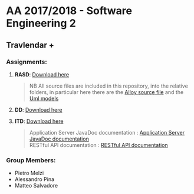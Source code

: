 # AA	2017/2018 - Software Engineering 2
## Travlendar +
### Assignments:
1. **RASD**: [Download here](https://github.com/JustSalva/MelziPinaSalvadore/blob/master/DeliveryFolder/RASD1.1.pdf "RASD")
    >NB All source files are included in this repository, into the relative folders, in particular here there are the [Alloy source file](https://github.com/JustSalva/MelziPinaSalvadore/tree/master/RASD/4-FormalAnalysisUsingAlloy/Travlendar%2B.als "Alloy source file") and the [Uml models](https://github.com/JustSalva/MelziPinaSalvadore/tree/master/RASD/images "Uml models")

2. **DD**: [Download here](https://github.com/JustSalva/MelziPinaSalvadore/blob/master/DeliveryFolder/DD1.pdf "DD")

3. **ITD**: [Download here](https://github.com/JustSalva/MelziPinaSalvadore/blob/master/DeliveryFolder/ITD1.pdf "ITD") 
    > Application Server JavaDoc documentation : [Application Server JavaDoc documentation](https://justsalva.github.io/MelziPinaSalvadore/ "Application Server JavaDoc documentation") <br/>
    RESTful API documentation : [RESTful API documentation](https://documenter.getpostman.com/view/2934379/travlendar-restful-api/7Log3CL "RESTful API documentation")

### Group Members:
- Pietro Melzi
- Alessandro Pina
- Matteo Salvadore

